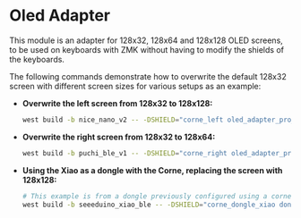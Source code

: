 # Oled Adapter

This module is an adapter for 128x32, 128x64 and 128x128 OLED screens, to be
used on keyboards with ZMK without having to modify the shields of the
keyboards.

The following commands demonstrate how to overwrite the default 128x32 screen
with different screen sizes for various setups as an example:

- **Overwrite the left screen from 128x32 to 128x128:**
  ```bash
  west build -b nice_nano_v2 -- -DSHIELD="corne_left oled_adapter_pro_micro_128x128"
  ```

- **Overwrite the right screen from 128x32 to 128x64:**
  ```bash
  west build -b puchi_ble_v1 -- -DSHIELD="corne_right oled_adapter_pro_micro_128x64"
  ```

- **Using the Xiao as a dongle with the Corne, replacing the screen with 128x128:**
  ```bash
  # This example is from a dongle previously configured using a corne
  west build -b seeeduino_xiao_ble -- -DSHIELD="corne_dongle_xiao dongle_display oled_adapter_seeeduino_xiao_ble_128x128"
  ```
